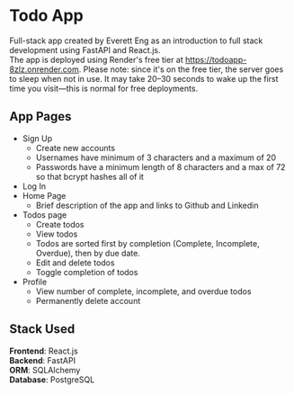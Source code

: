 # Todo App

Full-stack app created by Everett Eng as an introduction to full stack development using FastAPI and React.js.  
The app is deployed using Render's free tier at https://todoapp-8zlz.onrender.com.
Please note: since it's on the free tier, the server goes to sleep when not in use. It may take 20–30 seconds to wake up the first time you visit—this is normal for free deployments.
  
## App Pages
- Sign Up
  - Create new accounts
  - Usernames have minimum of 3 characters and a maximum of 20
  - Passwords have a minimum length of 8 characters and a max of 72 so that bcrypt hashes all of it
- Log In
- Home Page 
  - Brief description of the app and links to Github and Linkedin
- Todos page 
  - Create todos 
  - View todos
  - Todos are sorted first by completion (Complete, Incomplete, Overdue), then by due date.
  - Edit and delete todos
  - Toggle completion of todos
- Profile
  - View number of complete, incomplete, and overdue todos
  - Permanently delete account

## Stack Used
**Frontend**: React.js  
**Backend**: FastAPI  
**ORM**: SQLAlchemy  
**Database**: PostgreSQL
